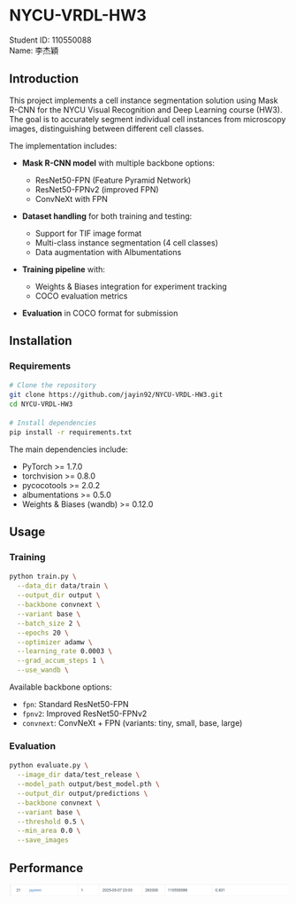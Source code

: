 # NYCU-VRDL-HW3

Student ID: 110550088  
Name: 李杰穎

## Introduction

This project implements a cell instance segmentation solution using Mask R-CNN for the NYCU Visual Recognition and Deep Learning course (HW3). The goal is to accurately segment individual cell instances from microscopy images, distinguishing between different cell classes.

The implementation includes:

- **Mask R-CNN model** with multiple backbone options:
  - ResNet50-FPN (Feature Pyramid Network)
  - ResNet50-FPNv2 (improved FPN)
  - ConvNeXt with FPN

- **Dataset handling** for both training and testing:
  - Support for TIF image format
  - Multi-class instance segmentation (4 cell classes)
  - Data augmentation with Albumentations

- **Training pipeline** with:
  - Weights & Biases integration for experiment tracking
  - COCO evaluation metrics

- **Evaluation** in COCO format for submission

## Installation

### Requirements

```bash
# Clone the repository
git clone https://github.com/jayin92/NYCU-VRDL-HW3.git
cd NYCU-VRDL-HW3

# Install dependencies
pip install -r requirements.txt
```

The main dependencies include:
- PyTorch >= 1.7.0
- torchvision >= 0.8.0
- pycocotools >= 2.0.2
- albumentations >= 0.5.0
- Weights & Biases (wandb) >= 0.12.0

## Usage

### Training

```bash
python train.py \
  --data_dir data/train \
  --output_dir output \
  --backbone convnext \
  --variant base \
  --batch_size 2 \
  --epochs 20 \
  --optimizer adamw \
  --learning_rate 0.0003 \
  --grad_accum_steps 1 \
  --use_wandb \
```

Available backbone options:
- `fpn`: Standard ResNet50-FPN
- `fpnv2`: Improved ResNet50-FPNv2
- `convnext`: ConvNeXt + FPN (variants: tiny, small, base, large)

### Evaluation

```bash
python evaluate.py \
  --image_dir data/test_release \
  --model_path output/best_model.pth \
  --output_dir output/predictions \
  --backbone convnext \
  --variant base \
  --threshold 0.5 \
  --min_area 0.0 \
  --save_images
```

## Performance

![alt text](report/figs/screenshot001.png)
